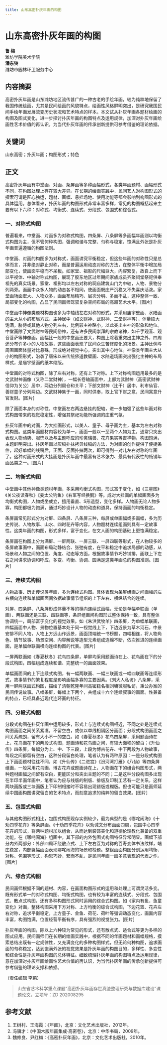 ```yaml
---
title: 山东高密扑灰年画的构图
---
```

# 山东高密扑灰年画的构图

**鲁 梅**  
潍坊学院美术学院  
**潘东铃**  
潍坊市园林环卫服务中心

## 内容摘要

高密扑灰年画是山东潍坊地区流传甚广的一种古老的手绘年画，较为纯粹地保留了我国传统绘画，尤其是民间绘画的风貌特点，绘画性风格鲜明突出，是研究我国民间手绘年画发展流变历史状况和艺术特点的样本。本文试从扑灰年画各题材绘画的构图及图式变化，进一步探讨扑灰年画的构图特点及运用规律，加深对扑灰年画绘画性艺术价值的再认识，为当代扑灰年画的传承创新提供可参考借鉴的理论依据。

## 关键词

山东高密；扑灰年画；构图形式；特色

## 正文

高密扑灰年画有中堂画、对画、条屏画等多种画幅形式，各类年画题材、画幅形式不同，在构图处理上存在较大差异。在长期的绘画实践中，民间艺人对构图形式的探索可谓是匠心独运，题材、画幅、悬挂场地、使用功能等都会影响到构图形式的具体运用。总体看来，扑灰年画的构图形式非常丰富多样，常见的构图概括起来主要有以下六种：对称式、均衡式、连续式、分段式、包围式和综合式。

### 一、对称式构图

普遍看来，中堂画、对画多为对称式构图，四条屏、八条屏等多画幅年画则以均衡式构图为主，但不管何种构图，强调和谐与完整、匀称与稳定，饱满且外张是扑灰年画普遍遵循的构图法则。

中堂画、对画的构图多为对称式，画面讲究平衡稳定，但这些年画的对称性只是总体而言，并非绝对静止对称，而是普遍运用动态对称的方法，在整体平衡中增加局部变化，使画面平稳而不呆板。如家堂、祖影的尺幅巨大，内容繁复，故自上而下以平视体、中轴对称式构图，展现了胶东地区过年期间家族成员齐聚祠堂祭祀供奉祖先的真实场景。家堂、祖影均以左右对称的祠庙建筑山门为中轴，人物、景物分列两旁。画面中众多人物的动态各不相同，使画面既庄严沉稳又不失喜庆活泼。家堂画场面宏大、人物众多，画面布局精巧、层次分明、多而不乱，这种整体一致、局部变化的构图，凸显了民间画师驾驭复杂空间布局的高超艺术水平。[图片]

中堂画中神像类题材构图也多为中轴线左右对称的形式，并采用庙宇壁画、水陆画的主大从小的布局方式，主神居中（如文财神、武财神、二堂财神等），体量硕大饱满，胁侍或其他人物分列左右，比例较主神略小，以此突出主神的形象和地位。中堂画除了文武财神等民间俗神，还有许多民间崇拜的宗教诸神，如千手观音、观音菩萨等神像画，画幅比一般的中堂画还要大，构图上除着重突出主神之外，四周还分布许多小的人物故事，这些画面表现了民间众生苦修度化的场景。主神比例与周围画面体量对比悬殊，形成绝对视觉中心，突出其中心地位。神像类年画主大从小的构图形式，沿袭了唐宋以来传统佛道教壁画、水陆道场画突出强化主神的布局样式，是庙宇壁画的纸本缩版。

中堂画的对称式构图，除了左右对称，还有上下对称。上下对称构图运用最多的是文武财神画像（又称二堂财神），一幅长卷轴画面中，上部为武财神（高密武财神信仰为关公）居中，两边分列周仓和关平；下部文财神（比干）居中，利市仙官、善财童子分列两边。文武财神集于一画，同时供奉，取上官下财之意，民间寓意升官发财。[图片]

除了画面本身的对称性，中堂画左右两边悬挂的配轴，进一步加强了这些年画对称式构图带来的视觉稳定性，增强其祭祀功能所强调的庄重气氛。

扑灰年画中的对画，为大挂画形式，以美人、童子、母子画为主，基本为左右对称式构图。这类年画题材内容较为单一，画面一般以一至两个人物为主，通常只突出表现人物动势、服饰以及与主题呼应的珍禽瑞兽、花卉果实等吉祥物，构图饱满，主题鲜明突出。扑灰年画以灰稿扑抹拷贝线稿的方法，为对画的创作提供了便捷条件，起好单幅的线稿后，正面、反面扑抹两次，即可得到一对儿左右对称的年画了。这种对画形式的大挂画是扑灰年画中最富有艺术张力、最具有代表性的畅销年画品类之一。[图片]

### 二、均衡式构图

中堂画中其他神像类题材年画，多采用均衡式构图，形式富于变化，如《三星图》《关公夜读春秋》《姜太公钓鱼》《右军写经换鹅》等。成对大挂画的单幅画面多为均衡式构图，人物或坐或立，擅用垂直、S形造型，变化多样。人物画无论人物多寡，构图都极为饱满，通过巧妙设计人物的动态和道具，保持画面的均衡稳定。

条屏画常见形式分为对屏、四条屏、八条屏三种，每屏或单画幅或多画幅，多为历史传说、人物故事、山水、四时花卉等内容，人物题材连续组画则具有一定故事性。这类年画的构图，形式多样，富于变化，在文人画的构图基础上更饱满稳定。

条屏画在构图上分为满屏、一屏两联、一屏三联、一屏四联等形式，在人物较多的条屏故事画中，画面布局动静结合、张弛有度，在平和稳定中追求局部的动感，从场景和人物之间的位置、角度、动态等方面，根据故事情节巧妙铺排，画联上下左右之间讲求协调和呼应，多变、均衡、协调、圆满是这类年画总的构图准则。[图片]

### 三、连续式构图

人物故事、历史传说类年画，多为连续式构图。具体表现为条屏组画之间画幅的左右横向连续和单幅画面间依据故事情节组织的上下左右、横纵结合的连续。

对屏、四条屏、八条屏形成体量不等的横向连续式画幅，无论是单幅单联画（单画）、两联画还是三联、四联画等，条屏组画间构图形式整体保持一致，具有整体协调统一，局部富于变化的视觉效果。如《朱洪武牧羊》四条屏，为单幅单联画，四幅画面中人物、景物位置基本处于同一视觉线上下，下边近景为草木河石，中景安排不同人物，人物上方远山作远景，画面顶端统一书榜题，四幅相连，将人物角色、情节故事、场景空间、内容解说等造型元素组成连绵不断，依次推进的连续画面，是单幅单联画横向连续构图的代表。[图片]

一屏两联画如《春夏秋冬》花鸟四条屏，单屏均采用题画诗在上、花鸟画在下的分段式构图，四幅组成连续和谐、完整统一的画面效果。

单幅画面间的上下连续式构图，有一幅两联画、一幅三联画或一幅四联画等连续形式，故事情节的繁复程度是影响画幅多寡的主要因素。《刘大人私访》八条屏，采用一屏两联画式构图，描绘了清朝乾隆年间高密籍名相刘墉微服私访，秉公办案的民间传说故事。八幅条屏，每幅上下两个，共组成十六个连续叙事的画面。性兼备的特点，已经具备近现代连环画的特征。

### 四、分段式构图

分段式构图在扑灰年画中运用较多，形式上与连续式构图相近，不同之处是连续式构图画面之间关系紧凑，不留空白，或仅以单线相隔区分画面；分段式构图画面之间关系疏朗，留有大小不一的空白。如《春夏秋冬》花鸟四条屏，采用题画诗在上，花鸟画在下的两段式构图，题画诗和花鸟画之间，有较大面积的留白；《升仙传》四条屏，每幅分为上、中、下三段，上段为博古花卉、中下两段为人物故事，每段之间都留有空白，这种分段留白处理，笔者认为有两种原因：一是分段式构图上下画面题材往往不同，如《升仙传》《二进宫》《汾河湾打雁》《八仙》等四条屏组画，一般采用花鸟画、博古花卉或题画诗在上，人物画在下的组合构图形式，两种题材画幅之间留有空白，更能区分和突出主题的不同；二是这种分段构图多出现在半印半画年画中，笔者认为应与线版的制版、排版及印制工艺有一定关系，这样两块画版或三块画版上下印制相接时不容易出现错版或糊版。但也可能只是画师延续中国画构图讲究留白的艺术特点，而刻意追求的纯粹的留白效果。[图片]

### 五、包围式构图

与其他构图形式相比，包围式构图现存实例较少，最为典型的是《哪咤闹海》《十劝四季花卉》等条屏画。《十劝四季花卉》以劝诫文分布画面四周，包围中心四季花卉的形式，将两种题材加以组合，从而达到装饰美化和道德伦理教化兼备的双重功能。在《哪咤闹海》组画中，其下部的内外包围式构图特征异常明显。画幅下部分内外两部分：外部四周环绕散点式、上下左右互为对称的百寿变体书法纹样，端庄稳定，内部竖幅画面表现哪咤闹海的场景和榜题。整组画面构图分别运用均衡、对称、包围等形式，构思巧妙，繁而不乱，是民间年画一画多意表现的代表之作。[图片]

### 六、综合式构图

民间画师根据不同的题材、内容，在画面构图形式的运用和处理上可谓灵活多变。既有形式单一的对称式构图、均衡式构图，也有较为丰富的连续式、分段式、包围式、散点式构图，还有多种构图形式同时运用的综合式构图。如《家内有鱼，鱼童变化》对画，整体构图采用下方对称、上方均衡的综合式构图，下边花篮、花卉左右对称，追求平衡稳定，上方童子、金鱼、荷花、荷叶等强调动态变化，画面内容丰富，构图饱满，位置经营平衡有序，具有强烈的视觉张力。[图片]

扑灰年画的构图，除以上六种较为常见的形式，还有散点式、适合式等更为多样的图式应用。民间画师们在长期的绘画实践中，根据不同的年画题材和画幅规格，摸索总结出既有一定规律性，又充满变化的多种构图样式，但无论何种构图，追求画面的匀称稳定，达到饱满外张的视觉效果是扑灰年画的构图目的，多样性、多变性和综合性是扑灰年画构图的总体特征。细致梳理扑灰年画的构图特点及运用规律，意在加深对扑灰年画绘画性艺术价值的再认识，为当代扑灰年画的传承创新提供可参考借鉴的理论支撑和依据。

（责任编辑 李鹏）

> 山东省艺术科学重点课题“高密扑灰年画存世真迹整理研究与数据库建设”课题论文，立项号：ZD 202008295

## 参考文献

1. 王树村、王海霞：《年画》，北京：文化艺术出版社，2012年。  
2. 冯骥才：《中国木版年画集成·高密卷》，北京：中华书局，2009年。  
3. 魏修良、尹红梅：《高密扑灰年画》，北京：文化艺术出版社，2010年。